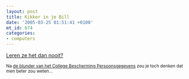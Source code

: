 ```yaml
---
layout: post
title: Kikker in je Bill
date: '2005-03-25 01:51:41 +0100'
mt_id: 674
categories:
- computers
---
```

<a href="http://www.nu.nl/news/501320/50/MSN-betaalsysteem_Bill_gelanceerd.html">Leren ze het dan nooit?</a>

<small>Na <a href="/2004/10/outlook-not-so.html">de blunder van het College Bescherming Persoonsgegevens</a> zou je toch denken dat men beter zou weten...</small>
